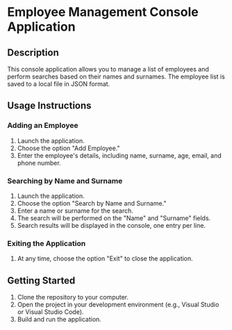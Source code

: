# Employee Management Console Application

## Description

This console application allows you to manage a list of employees and perform searches based on their names and surnames. The employee list is saved to a local file in JSON format.

## Usage Instructions

### Adding an Employee

1. Launch the application.
2. Choose the option "Add Employee."
3. Enter the employee's details, including name, surname, age, email, and phone number.

### Searching by Name and Surname

1. Launch the application.
2. Choose the option "Search by Name and Surname."
3. Enter a name or surname for the search.
4. The search will be performed on the "Name" and "Surname" fields.
5. Search results will be displayed in the console, one entry per line.

### Exiting the Application

1. At any time, choose the option "Exit" to close the application.



## Getting Started

1. Clone the repository to your computer.
2. Open the project in your development environment (e.g., Visual Studio or Visual Studio Code).
3. Build and run the application.

